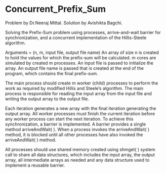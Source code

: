 # Concurrent_Prefix_Sum
Problem by Dr.Neeraj Mittal.
Solution by Avishikta Bagchi.

Solving the Prefix-Sum problem using  processes, arrive-and-wait barrier for synchronization, and a concurrent implementation of the Hillis-Steele algorithm.

Arguments = (n, m, input file, output file name)
An array of size n is created to hold the values for which the prefix-sum will be calculated.
m cores are simulated by created m processes.
An input file is passed to initialize the array.
An output file name is passed that is created at the end of the program, which contains the final prefix-sum.

The main process should create m worker (child) processes to perform the work as required by modified Hillis and Steele’s algorithm. The main process is responsible for 
reading the input array from the input file and writing the output array to the output file.

Each iteration generates a new array with the final iteration generating the output array. All worker processes must finish the current iteration
before any worker process can start the next iteration. To achieve this synchronization, a barrier is implemented. A barrier provides a single method arriveAndWait( ). When a process
invokes the arriveAndWait( ) method, it is blocked until all other processes have also invoked the arriveAndWait( ) method. 

All processes should use shared memory created using shmget( ) system call to share all data structures, which includes the input array, the output array, all intermediate arrays as needed and
any data structure used to implement a reusable barrier.
